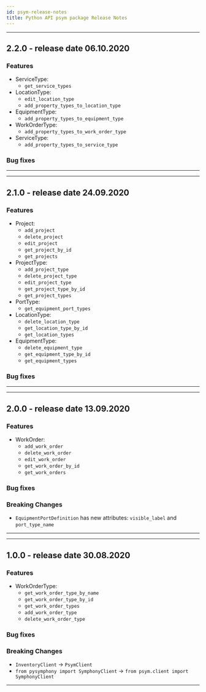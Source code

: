 ```yaml
---
id: psym-release-notes
title: Python API psym package Release Notes
---
```


<!--
***
This is template for release notes
# new version number
 Features
 Changes
 Deprecated
 Removed
 Bug fixes
***
-->


***
## 2.2.0 - release date 06.10.2020
### Features
- ServiceType:
    - `get_service_types`
- LocationType:
    - `edit_location_type`
    - `add_property_types_to_location_type`
- EquipmentType:
    - `add_property_types_to_equipment_type`
- WorkOrderType:
    - `add_property_types_to_work_order_type`
- ServiceType:
    - `add_property_types_to_service_type`
### Bug fixes
***


***
## 2.1.0 - release date 24.09.2020
### Features
- Project:
    - `add_project`
    - `delete_project`
    - `edit_project`
    - `get_project_by_id`
    - `get_projects`
- ProjectType:
    - `add_project_type`
    - `delete_project_type`
    - `edit_project_type`
    - `get_project_type_by_id`
    - `get_project_types`
- PortType:
    - `get_equipment_port_types`
- LocationType:
    - `delete_location_type`
    - `get_location_type_by_id`
    - `get_location_types`
- EquipmentType:
    - `delete_equipment_type`
    - `get_equipment_type_by_id`
    - `get_equipment_types`
### Bug fixes
***


***
## 2.0.0 - release date 13.09.2020
### Features
- WorkOrder:
    - `add_work_order`
    - `delete_work_order`
    - `edit_work_order`
    - `get_work_order_by_id`
    - `get_work_orders`
### Bug fixes
### Breaking Changes
- `EquipmentPortDefinition` has new attributes: `visible_label` and `port_type_name`
***


***
## 1.0.0 - release date 30.08.2020
### Features
- WorkOrderType:
    - `get_work_order_type_by_name`
    - `get_work_order_type_by_id`
    - `get_work_order_types`
    - `add_work_order_type`
    - `delete_work_order_type`
### Bug fixes
### Breaking Changes
- `InventoryClient` -> `PsymClient`
- `from pysymphony import SymphonyClient` -> `from psym.client import SymphonyClient`
***
